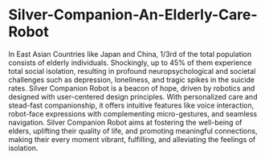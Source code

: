 # Silver-Companion-An-Elderly-Care-Robot
In East Asian Countries like Japan and China, 1/3rd of the total population consists of elderly individuals. Shockingly, up to 45% of them experience total social isolation, resulting in profound neuropsychological and societal challenges such as depression, loneliness, and tragic spikes in the suicide rates. Silver Companion Robot is a beacon of hope, driven by robotics and designed with user-centered design principles. With personalized care and stead-fast companionship, it offers intuitive features like voice interaction, robot-face expressions with complementing micro-gestures, and seamless navigation. Silver Companion Robot aims at fostering the well-being of elders, uplifting their quality of life, and promoting meaningful connections, making their every moment vibrant, fulfilling, and alleviating the feelings of isolation.
